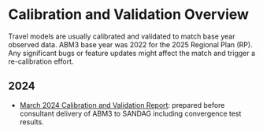 # Calibration and Validation Overview

Travel models are usually calibrated and validated to match base year observed data. ABM3 base year was 2022 for the 2025 Regional Plan (RP). Any significant bugs or feature updates might affect the match and trigger a re-calibration effort.

## 2024

- [March 2024 Calibration and Validation Report](../pdf_reports/202403_ABM3_Calibration_And_Validation_Report.pdf): prepared before consultant delivery of ABM3 to SANDAG including convergence test results.
